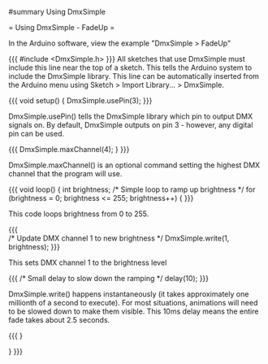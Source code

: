 #summary Using DmxSimple

= Using DmxSimple - FadeUp =

In the Arduino software, view the example "DmxSimple > FadeUp"

{{{
#include <DmxSimple.h>
}}}
All sketches that use DmxSimple must include this line near the top of a sketch. This tells the Arduino system to include the DmxSimple library. This line can be automatically inserted from the Arduino menu using Sketch > Import Library... > DmxSimple.

{{{
void setup() {
  DmxSimple.usePin(3);
}}}

DmxSimple.usePin() tells the DmxSimple library which pin to output DMX signals on. By default, DmxSimple outputs on pin 3 - however, any digital pin can be used.

{{{
  DmxSimple.maxChannel(4);
}
}}}

DmxSimple.maxChannel() is an optional command setting the highest DMX channel that the program will use.

{{{
void loop() {
  int brightness;
  /* Simple loop to ramp up brightness */
  for (brightness = 0; brightness <= 255; brightness++) {
}}}

This code loops brightness from 0 to 255.

{{{    
    /* Update DMX channel 1 to new brightness */
    DmxSimple.write(1, brightness);
}}}

This sets DMX channel 1 to the brightness level
   
{{{
    /* Small delay to slow down the ramping */
    delay(10);
}}}

DmxSimple.write() happens instantaneously (it takes approximately one millionth of a second to execute). For most situations, animations will need to be slowed down to make them visible. This 10ms delay means the entire fade takes about 2.5 seconds.

{{{
  }

}
}}}